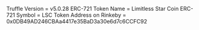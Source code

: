 Truffle Version = v5.0.28
ERC-721 Token Name = Limitless Star Coin
ERC-721 Symbol = LSC
Token Address on Rinkeby = 0x0DB49AD246CBAa4417e35BaD3a30e6d7c6CCFC92
